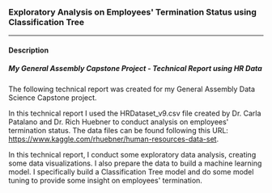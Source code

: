 ### Exploratory Analysis on Employees' Termination Status using Classification Tree

---

#### Description
##### My General Assembly Capstone Project - Technical Report using HR Data

The following technical report was created for my General Assembly Data Science Capstone project.

In this technical report I used the HRDataset_v9.csv file created by Dr. Carla Patalano and Dr. Rich Huebner to conduct analysis on employees' termination status. The data files can be found following this URL: https://www.kaggle.com/rhuebner/human-resources-data-set.

In this technical report, I conduct some exploratory data analysis, creating some data visualizations. I also prepare the data to build a machine learning model. I specifically build a Classification Tree model and do some model tuning to provide some insight on employees' termination. 
